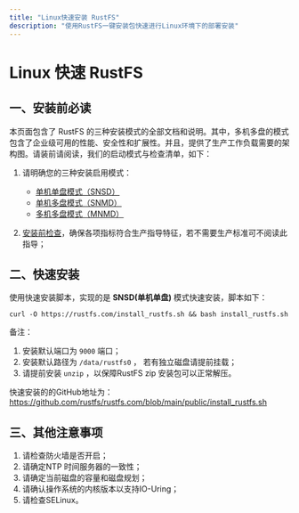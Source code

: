 ```yaml
---
title: "Linux快速安装 RustFS"
description: "使用RustFS一键安装包快速进行Linux环境下的部署安装"
---
```


# Linux 快速 RustFS

<a id="mode"></a>

## 一、安装前必读

本页面包含了 RustFS 的三种安装模式的全部文档和说明。其中，多机多盘的模式包含了企业级可用的性能、安全性和扩展性。并且，提供了生产工作负载需要的架构图。请装前请阅读，我们的启动模式与检查清单，如下：

1. 请明确您的三种安装启用模式：

    - [单机单盘模式（SNSD）](./single-node-single-disk.md)
    - [单机多盘模式（SNMD）](./single-node-multiple-disk.md)
    - [多机多盘模式（MNMD）](./multiple-node-multiple-disk.md)

2. [安装前检查](../checklists/index.md)，确保各项指标符合生产指导特征，若不需要生产标准可不阅读此指导；


## 二、快速安装

使用快速安装脚本，实现的是 **SNSD(单机单盘)** 模式快速安装，脚本如下：

~~~
curl -O https://rustfs.com/install_rustfs.sh && bash install_rustfs.sh
~~~


备注：
1. 安装默认端口为 `9000` 端口；
2. 安装默认路径为 `/data/rustfs0` ， 若有独立磁盘请提前挂载；
3. 请提前安装 `unzip` ，以保障RustFS zip 安装包可以正常解压。


快速安装的的GitHub地址为：https://github.com/rustfs/rustfs.com/blob/main/public/install_rustfs.sh



## 三、其他注意事项

1. 请检查防火墙是否开启；
2. 请确定NTP 时间服务器的一致性；
3. 请确定当前磁盘的容量和磁盘规划；
4. 请确认操作系统的内核版本以支持IO-Uring；
5. 请检查SELinux。


